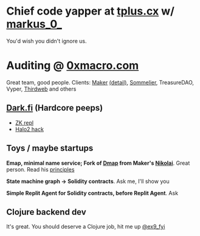 # Chief code yapper at [tplus.cx](http://tplus.cx) w/ [markus_0_](http://x.com/markus_0_)

You'd wish you didn't ignore us.

# Auditing @ [0xmacro.com](http://0xmacro.com)

Great team, good people. Clients: [Maker](https://0xmacro.com/library/audits/maker-1) [(detail)](https://0xmacro.notion.site/MakerDAO-1-TWAP-Lag-and-Arbitrage-Loss-5ee753d73d4f49dda61c4d566e99f925), [Sommelier](https://0xmacro.com/library/audits/sommelier-3), TreasureDAO, Vyper, [Thirdweb](https://0xmacro.com/library/audits/thirdweb-6) and others

## [Dark.fi](https://dark.fi/) (Hardcore peeps)

* [ZK repl](https://twitter.com/parazyd/status/1690776743756402688)
* [Halo2 hack](https://github.com/parazyd/halo2/pull/2)
 
## Toys / maybe startups

**Emap, minimal name service; Fork of [Dmap](https://github.com/dapphub/dmap) from Maker's [Nikolai](https://nikolai.fyi/)**. Great person. Read his [principles](https://chaser.eth.limo/nikolais-principles)

**State machine graph -> Solidity contracts**. Ask me, I'll show you

**Simple Replit Agent for Solidity contracts, before Replit Agent**. Ask

## Clojure backend dev

It's great. You should deserve a Clojure job, hit me up [@ex9_fyi](https://x.com/ex9_fyi)

